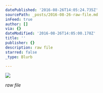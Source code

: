 ```yaml
---
datePublished: '2016-08-26T14:05:24.735Z'
sourcePath: _posts/2016-08-26-raw-file.md
inFeed: true
author: []
via: {}
dateModified: '2016-08-26T14:05:00.178Z'
title: ''
publisher: {}
description: raw file
starred: false
_type: Blurb

---
```

![](https://the-grid-user-content.s3-us-west-2.amazonaws.com/6dcf21ae-10ee-4c44-b4a4-d593d08fb77d.jpg)

_raw file_